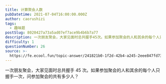```yaml
---
title: 计算聚会人数
pubDatetime: 2021-07-04T16:00:00.000Z
author: caorushizi
tags:
  - 趣味题
postSlug: 8020427a73a5ad07ef7ace9b4b6b7a77
description: 一次朋友聚会，大家见面时总共握手45次。如果参加聚会的人和其余的每个人只握手一次，问参加聚会的共有多少人？
difficulty: 1
questionNumber: 26
source: >-
  https://fe.ecool.fun/topic-answer/241821b0-1f2d-42b4-a245-2eee847fd732?orderBy=updateTime&order=desc&tagId=17
---
```


一次朋友聚会，大家见面时总共握手 45 次。如果参加聚会的人和其余的每个人只握手一次，问参加聚会的共有多少人？
